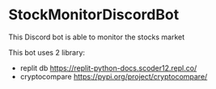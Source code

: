# StockMonitorDiscordBot
This Discord bot is able to monitor the stocks market

This bot uses 2 library:
- replit db https://replit-python-docs.scoder12.repl.co/
- cryptocompare https://pypi.org/project/cryptocompare/
